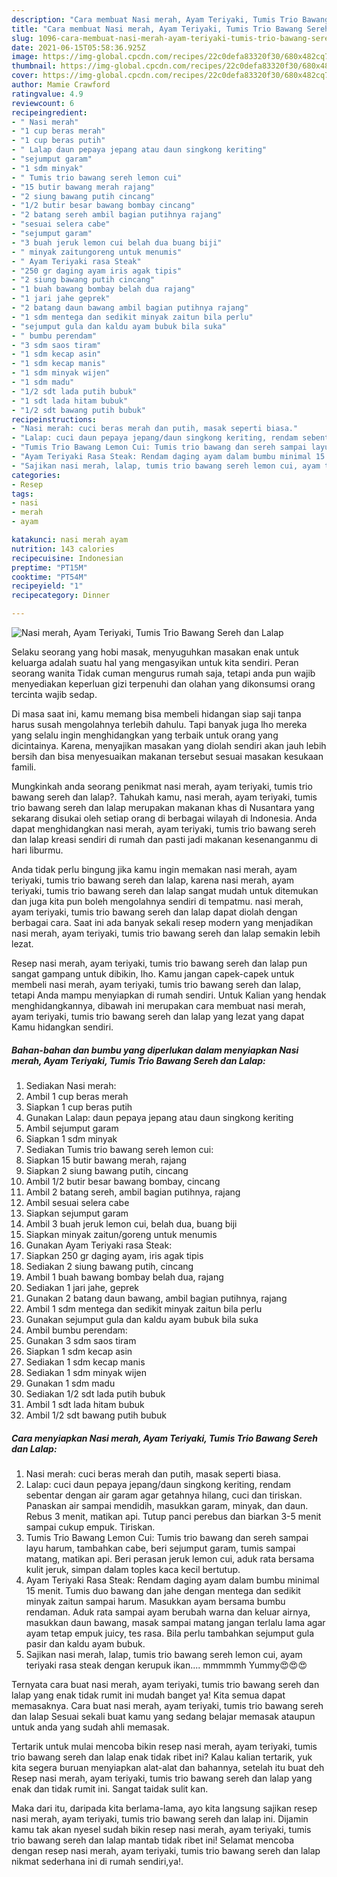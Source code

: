 ```yaml
---
description: "Cara membuat Nasi merah, Ayam Teriyaki, Tumis Trio Bawang Sereh dan Lalap yang nikmat dan Mudah Dibuat"
title: "Cara membuat Nasi merah, Ayam Teriyaki, Tumis Trio Bawang Sereh dan Lalap yang nikmat dan Mudah Dibuat"
slug: 1096-cara-membuat-nasi-merah-ayam-teriyaki-tumis-trio-bawang-sereh-dan-lalap-yang-nikmat-dan-mudah-dibuat
date: 2021-06-15T05:58:36.925Z
image: https://img-global.cpcdn.com/recipes/22c0defa83320f30/680x482cq70/nasi-merah-ayam-teriyaki-tumis-trio-bawang-sereh-dan-lalap-foto-resep-utama.jpg
thumbnail: https://img-global.cpcdn.com/recipes/22c0defa83320f30/680x482cq70/nasi-merah-ayam-teriyaki-tumis-trio-bawang-sereh-dan-lalap-foto-resep-utama.jpg
cover: https://img-global.cpcdn.com/recipes/22c0defa83320f30/680x482cq70/nasi-merah-ayam-teriyaki-tumis-trio-bawang-sereh-dan-lalap-foto-resep-utama.jpg
author: Mamie Crawford
ratingvalue: 4.9
reviewcount: 6
recipeingredient:
- " Nasi merah"
- "1 cup beras merah"
- "1 cup beras putih"
- " Lalap daun pepaya jepang atau daun singkong keriting"
- "sejumput garam"
- "1 sdm minyak"
- " Tumis trio bawang sereh lemon cui"
- "15 butir bawang merah rajang"
- "2 siung bawang putih cincang"
- "1/2 butir besar bawang bombay cincang"
- "2 batang sereh ambil bagian putihnya rajang"
- "sesuai selera cabe"
- "sejumput garam"
- "3 buah jeruk lemon cui belah dua buang biji"
- " minyak zaitungoreng untuk menumis"
- " Ayam Teriyaki rasa Steak"
- "250 gr daging ayam iris agak tipis"
- "2 siung bawang putih cincang"
- "1 buah bawang bombay belah dua rajang"
- "1 jari jahe geprek"
- "2 batang daun bawang ambil bagian putihnya rajang"
- "1 sdm mentega dan sedikit minyak zaitun bila perlu"
- "sejumput gula dan kaldu ayam bubuk bila suka"
- " bumbu perendam"
- "3 sdm saos tiram"
- "1 sdm kecap asin"
- "1 sdm kecap manis"
- "1 sdm minyak wijen"
- "1 sdm madu"
- "1/2 sdt lada putih bubuk"
- "1 sdt lada hitam bubuk"
- "1/2 sdt bawang putih bubuk"
recipeinstructions:
- "Nasi merah: cuci beras merah dan putih, masak seperti biasa."
- "Lalap: cuci daun pepaya jepang/daun singkong keriting, rendam sebentar dengan air garam agar getahnya hilang, cuci dan tiriskan. Panaskan air sampai mendidih, masukkan garam, minyak, dan daun. Rebus 3 menit, matikan api. Tutup panci perebus dan biarkan 3-5 menit sampai cukup empuk. Tiriskan."
- "Tumis Trio Bawang Lemon Cui: Tumis trio bawang dan sereh sampai layu harum, tambahkan cabe, beri sejumput garam, tumis sampai matang, matikan api. Beri perasan jeruk lemon cui, aduk rata bersama kulit jeruk, simpan dalam toples kaca kecil bertutup."
- "Ayam Teriyaki Rasa Steak: Rendam daging ayam dalam bumbu minimal 15 menit. Tumis duo bawang dan jahe dengan mentega dan sedikit minyak zaitun sampai harum. Masukkan ayam bersama bumbu rendaman. Aduk rata sampai ayam berubah warna dan keluar airnya, masukkan daun bawang, masak sampai matang jangan terlalu lama agar ayam tetap empuk juicy, tes rasa. Bila perlu tambahkan sejumput gula pasir dan kaldu ayam bubuk."
- "Sajikan nasi merah, lalap, tumis trio bawang sereh lemon cui, ayam teriyaki rasa steak dengan kerupuk ikan.... mmmmmh Yummy😍😍😍"
categories:
- Resep
tags:
- nasi
- merah
- ayam

katakunci: nasi merah ayam 
nutrition: 143 calories
recipecuisine: Indonesian
preptime: "PT15M"
cooktime: "PT54M"
recipeyield: "1"
recipecategory: Dinner

---
```



![Nasi merah, Ayam Teriyaki, Tumis Trio Bawang Sereh dan Lalap](https://img-global.cpcdn.com/recipes/22c0defa83320f30/680x482cq70/nasi-merah-ayam-teriyaki-tumis-trio-bawang-sereh-dan-lalap-foto-resep-utama.jpg)

Selaku seorang yang hobi masak, menyuguhkan masakan enak untuk keluarga adalah suatu hal yang mengasyikan untuk kita sendiri. Peran seorang  wanita Tidak cuman mengurus rumah saja, tetapi anda pun wajib menyediakan keperluan gizi terpenuhi dan olahan yang dikonsumsi orang tercinta wajib sedap.

Di masa  saat ini, kamu memang bisa membeli hidangan siap saji tanpa harus susah mengolahnya terlebih dahulu. Tapi banyak juga lho mereka yang selalu ingin menghidangkan yang terbaik untuk orang yang dicintainya. Karena, menyajikan masakan yang diolah sendiri akan jauh lebih bersih dan bisa menyesuaikan makanan tersebut sesuai masakan kesukaan famili. 



Mungkinkah anda seorang penikmat nasi merah, ayam teriyaki, tumis trio bawang sereh dan lalap?. Tahukah kamu, nasi merah, ayam teriyaki, tumis trio bawang sereh dan lalap merupakan makanan khas di Nusantara yang sekarang disukai oleh setiap orang di berbagai wilayah di Indonesia. Anda dapat menghidangkan nasi merah, ayam teriyaki, tumis trio bawang sereh dan lalap kreasi sendiri di rumah dan pasti jadi makanan kesenanganmu di hari liburmu.

Anda tidak perlu bingung jika kamu ingin memakan nasi merah, ayam teriyaki, tumis trio bawang sereh dan lalap, karena nasi merah, ayam teriyaki, tumis trio bawang sereh dan lalap sangat mudah untuk ditemukan dan juga kita pun boleh mengolahnya sendiri di tempatmu. nasi merah, ayam teriyaki, tumis trio bawang sereh dan lalap dapat diolah dengan berbagai cara. Saat ini ada banyak sekali resep modern yang menjadikan nasi merah, ayam teriyaki, tumis trio bawang sereh dan lalap semakin lebih lezat.

Resep nasi merah, ayam teriyaki, tumis trio bawang sereh dan lalap pun sangat gampang untuk dibikin, lho. Kamu jangan capek-capek untuk membeli nasi merah, ayam teriyaki, tumis trio bawang sereh dan lalap, tetapi Anda mampu menyiapkan di rumah sendiri. Untuk Kalian yang hendak menghidangkannya, dibawah ini merupakan cara membuat nasi merah, ayam teriyaki, tumis trio bawang sereh dan lalap yang lezat yang dapat Kamu hidangkan sendiri.

<!--inarticleads1-->

##### Bahan-bahan dan bumbu yang diperlukan dalam menyiapkan Nasi merah, Ayam Teriyaki, Tumis Trio Bawang Sereh dan Lalap:

1. Sediakan  Nasi merah:
1. Ambil 1 cup beras merah
1. Siapkan 1 cup beras putih
1. Gunakan  Lalap: daun pepaya jepang atau daun singkong keriting
1. Ambil sejumput garam
1. Siapkan 1 sdm minyak
1. Sediakan  Tumis trio bawang sereh lemon cui:
1. Siapkan 15 butir bawang merah, rajang
1. Siapkan 2 siung bawang putih, cincang
1. Ambil 1/2 butir besar bawang bombay, cincang
1. Ambil 2 batang sereh, ambil bagian putihnya, rajang
1. Ambil sesuai selera cabe
1. Siapkan sejumput garam
1. Ambil 3 buah jeruk lemon cui, belah dua, buang biji
1. Siapkan  minyak zaitun/goreng untuk menumis
1. Gunakan  Ayam Teriyaki rasa Steak:
1. Siapkan 250 gr daging ayam, iris agak tipis
1. Sediakan 2 siung bawang putih, cincang
1. Ambil 1 buah bawang bombay belah dua, rajang
1. Sediakan 1 jari jahe, geprek
1. Gunakan 2 batang daun bawang, ambil bagian putihnya, rajang
1. Ambil 1 sdm mentega dan sedikit minyak zaitun bila perlu
1. Gunakan sejumput gula dan kaldu ayam bubuk bila suka
1. Ambil  bumbu perendam:
1. Gunakan 3 sdm saos tiram
1. Siapkan 1 sdm kecap asin
1. Sediakan 1 sdm kecap manis
1. Sediakan 1 sdm minyak wijen
1. Gunakan 1 sdm madu
1. Sediakan 1/2 sdt lada putih bubuk
1. Ambil 1 sdt lada hitam bubuk
1. Ambil 1/2 sdt bawang putih bubuk




<!--inarticleads2-->

##### Cara menyiapkan Nasi merah, Ayam Teriyaki, Tumis Trio Bawang Sereh dan Lalap:

1. Nasi merah: cuci beras merah dan putih, masak seperti biasa.
1. Lalap: cuci daun pepaya jepang/daun singkong keriting, rendam sebentar dengan air garam agar getahnya hilang, cuci dan tiriskan. Panaskan air sampai mendidih, masukkan garam, minyak, dan daun. Rebus 3 menit, matikan api. Tutup panci perebus dan biarkan 3-5 menit sampai cukup empuk. Tiriskan.
1. Tumis Trio Bawang Lemon Cui: Tumis trio bawang dan sereh sampai layu harum, tambahkan cabe, beri sejumput garam, tumis sampai matang, matikan api. Beri perasan jeruk lemon cui, aduk rata bersama kulit jeruk, simpan dalam toples kaca kecil bertutup.
1. Ayam Teriyaki Rasa Steak: Rendam daging ayam dalam bumbu minimal 15 menit. Tumis duo bawang dan jahe dengan mentega dan sedikit minyak zaitun sampai harum. Masukkan ayam bersama bumbu rendaman. Aduk rata sampai ayam berubah warna dan keluar airnya, masukkan daun bawang, masak sampai matang jangan terlalu lama agar ayam tetap empuk juicy, tes rasa. Bila perlu tambahkan sejumput gula pasir dan kaldu ayam bubuk.
1. Sajikan nasi merah, lalap, tumis trio bawang sereh lemon cui, ayam teriyaki rasa steak dengan kerupuk ikan.... mmmmmh Yummy😍😍😍




Ternyata cara buat nasi merah, ayam teriyaki, tumis trio bawang sereh dan lalap yang enak tidak rumit ini mudah banget ya! Kita semua dapat memasaknya. Cara buat nasi merah, ayam teriyaki, tumis trio bawang sereh dan lalap Sesuai sekali buat kamu yang sedang belajar memasak ataupun untuk anda yang sudah ahli memasak.

Tertarik untuk mulai mencoba bikin resep nasi merah, ayam teriyaki, tumis trio bawang sereh dan lalap enak tidak ribet ini? Kalau kalian tertarik, yuk kita segera buruan menyiapkan alat-alat dan bahannya, setelah itu buat deh Resep nasi merah, ayam teriyaki, tumis trio bawang sereh dan lalap yang enak dan tidak rumit ini. Sangat taidak sulit kan. 

Maka dari itu, daripada kita berlama-lama, ayo kita langsung sajikan resep nasi merah, ayam teriyaki, tumis trio bawang sereh dan lalap ini. Dijamin kamu tak akan nyesel sudah bikin resep nasi merah, ayam teriyaki, tumis trio bawang sereh dan lalap mantab tidak ribet ini! Selamat mencoba dengan resep nasi merah, ayam teriyaki, tumis trio bawang sereh dan lalap nikmat sederhana ini di rumah sendiri,ya!.

